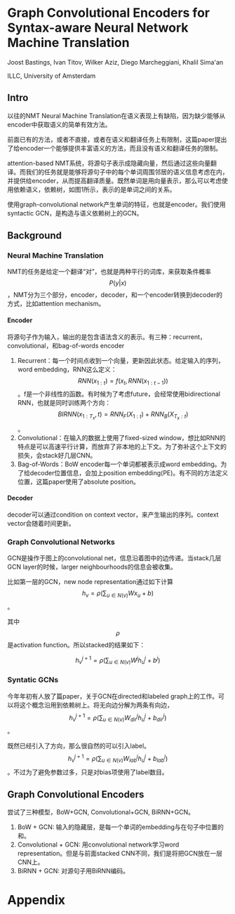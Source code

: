 # Graph Convolutional Encoders for Syntax-aware Neural Network Machine Translation

Joost Bastings, Ivan Titov, Wilker Aziz, Diego Marcheggiani, Khalil Sima'an

ILLC, University of Amsterdam

## Intro

以往的NMT Neural Machine Translation在语义表现上有缺陷，因为缺少能够从encoder中获取语义的简单有效方法。

前面已有的方法，或者不直接，或者在语义和翻译任务上有限制，这篇paper提出了给encoder一个能够提供丰富语义的方法，而且没有语义和翻译任务的限制。

attention-based NMT系统，将源句子表示成隐藏向量，然后通过这些向量翻译。而我们的任务就是能够将源句子中的每个单词周围邻居的语义信息考虑在内，并提供给encoder，从而提高翻译质量。既然单词是用向量表示，那么可以考虑使用依赖语义，依赖树，如图1所示，表示的是单词之间的关系。

使用graph-convolutional network产生单词的特征，也就是encoder。我们使用syntactic GCN，是构造与语义依赖树上的GCN。

## Background

### Neural Machine Translation

NMT的任务是给定一个翻译“对”，也就是两种平行的词库，来获取条件概率$$P(y|x)$$，NMT分为三个部分，encoder，decoder，和一个encoder转换到decoder的方式，比如attention mechanism。

#### Encoder

将源句子作为输入，输出的是包含语法含义的表示。有三种：recurrent，convolutional，和bag-of-words encoder

1. Recurrent：每一个时间点收到一个向量，更新因此状态。给定输入的序列，word embedding，RNN这么定义：$$RNN(x_{1:t}) = f(x_t, RNN(x_{1:t-1}))$$。f是一个非线性的函数。有时候为了考虑future，会经常使用bidirectional RNN，也就是同时训练两个方向：$$BIRNN(x_{1:T_x},t) =  RNN_F(X_{1:t}) + RNN_B(X_{T_x:t}) $$。
2. Convolutional：在输入的数据上使用了fixed-sized window，想比如RNN的特点是可以高速平行计算，而放弃了非本地的上下文。为了弥补这个上下文的损失，会stack好几层CNN。
3. Bag-of-Words：BoW encoder每一个单词都被表示成word embedding。为了给decoder位置信息，会加上position embedding(PE)。有不同的方法定义位置，这篇paper使用了absolute position。

#### Decoder

decoder可以通过condition on context vector，来产生输出的序列。context vector会随着时间更新。

### Graph Convolutional Networks

GCN是操作于图上的convolutional net，信息沿着图中的边传递。当stack几层GCN layer的时候，larger neighbourhoods的信息会被收集。

比如第一层的GCN，new node representation通过如下计算 $$h_v = \rho ( \sum_{u \in N(v)} W x_u + b )$$。

其中$$\rho$$是activation function。所以stacked的结果如下：

$$h_v^{j+1} = \rho ( \sum_{u \in N(v)} W^j h_u^j + b^j )$$

### Syntatic GCNs

今年年初有人放了篇paper，关于GCN在directed和labeled graph上的工作。可以将这个概念沿用到依赖树上。将无向边分解为两条有向边，$$h_v^{j+1} = \rho ( \sum_{u \in N(v)} W_{dir}^j h_u^j + b_{dir}^j )$$。

既然已经引入了方向，那么很自然的可以引入label。$$h_v^{j+1} = \rho ( \sum_{u \in N(v)} W_{lab}^j h_u^j + b_{lab}^j )$$。不过为了避免参数过多，只是对bias项使用了label数目。

## Graph Convolutional Encoders

尝试了三种模型，BoW+GCN, Convolutional+GCN, BiRNN+GCN。

1. BoW + GCN: 输入的隐藏层，是每一个单词的embedding与在句子中位置的和。
2. Convolutional + GCN: 用convolutional network学习word representation。但是与前面stacked CNN不同，我们是将把GCN放在一层CNN上。
3. BiRNN + GCN: 对源句子用BiRNN编码。

# Appendix